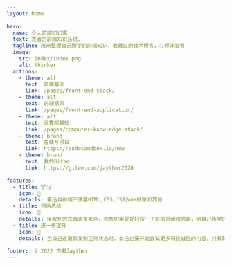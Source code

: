```yaml
---
layout: home 
 
hero:
  name: 个人前端知识库
  text: 杰者的前端知识系统.
  tagline: 用来整理自己所学的前端知识，收藏过的技术博客，心得体会等
  image:
    src: index/index.png
    alt: thinker
  actions:
    - theme: alt
      text: 前端基础
      link: /pages/front-end-stack/
    - theme: alt
      text: 前端框架
      link: /pages/front-end-application/
    - theme: alt
      text: 计算机基础
      link: /pages/computer-knowledge-stack/
    - theme: brand
      text: 在线写项目
      link: https://codesandbox.io/new
    - theme: brand
      text: 我的Gitee
      link: https://gitee.com/jayther2020

features:
  - title: 学习
    icon: 📓
    details: 囊括自前端三件套HTML,CSS,JS到Vue框架和其他
  - title: 归纳总结
    icon: 🔨
    details: 接收到的东西太多太杂，我急切需要好好捋一下目前思绪和思路，给自己所学的知识分门别类，让自己的知识导航更加可靠。这也是为自己节省时间。
  - title: 进一步提升
    icon: 🎯
    details: 当自己逐渐恢复到正常状态时，自己也要开始尝试更多有挑战性的内容，只有跳出舒适区才能让自己成长更快。

footer:  © 2022 杰者Jayther
---
```

